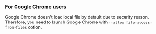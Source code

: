 ### For Google Chrome users

Google Chrome doesn't load local file by default due to security reason. Therefore, you need to launch Google Chrome with `--allow-file-access-from-files` option.
